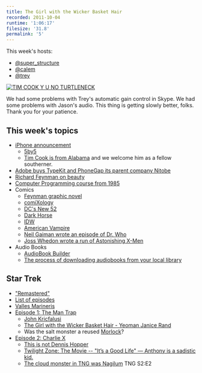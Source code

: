 ```yaml
---
title: The Girl with the Wicker Basket Hair
recorded: 2011-10-04
runtime: '1:06:17'
filesize: '31.8'
permalink: '5'
---
```


This week's hosts:

- [@super_structure](https://twitter.com/super_structure)
- [@calem](https://twitter.com/calem)
- [@trey](https://twitter.com/trey)

[![TIM COOK Y U NO TURTLENECK](http://jawgrind.s3.amazonaws.com/Jawgrind-Episode-5.jpg)](http://mlkshk.com/p/7Z9U)

We had some problems with Trey's automatic gain control in Skype. We had some problems with Jason's audio. This thing is getting slowly better, folks. Thank you for your patience.

## This week's topics

- [iPhone announcement](http://events.apple.com.edgesuite.net/11piuhbvdlbkvoih10/event/index.html)
    - [5by5](http://5by5.tv/specials/1)
    - [Tim Cook is from Alabama](http://en.wikipedia.org/wiki/Tim_Cook) and we welcome him as a fellow southerner.
- [Adobe buys TypeKit and PhoneGap its parent company Nitobe](http://news.cnet.com/8301-30685_3-20114857-264/adobe-buys-phonegap-typekit-for-better-web-tools/)
- [Richard Feynman on beauty](http://kottke.org/11/10/richard-feynman-on-beauty)
- [Computer Programming course from 1985](http://ocw.mit.edu/courses/electrical-engineering-and-computer-science/6-001-structure-and-interpretation-of-computer-programs-spring-2005/video-lectures/)
- Comics
    - [Feynman graphic novel](http://www.amazon.com/dp/1596432594/ref=nosim/trey-20)
    - [comiXology](http://www.comixology.com/)
    - [DC's New 52](http://dcu.blog.dccomics.com/the-new-52/)
    - [Dark Horse](http://www.darkhorse.com/Features/Mobile)
    - [IDW](http://www.idwpublishing.com/news/article/1158/)
    - [American Vampire](http://en.wikipedia.org/wiki/American_Vampire)
    - [Neil Gaiman wrote an episode of Dr. Who](http://www.hitfix.com/blogs/whats-alan-watching/posts/doctor-who-the-doctors-wife-neil-gaiman-brings-good-things-to-life)
    - [Joss Whedon wrote a run of Astonishing X-Men](http://en.wikipedia.org/wiki/Astonishing_X-Men)
- Audio Books
    - [AudioBook Builder](http://www.jasoncoleman.net/2008/04/22/audiobook-builder/)
    - [The process of downloading audiobooks from your local library](http://bradcolbow.com/archive/view/the_brads_why_drm_doesnt_work/?p=205)

## Star Trek

- ["Remastered"](http://en.wikipedia.org/wiki/Star_Trek:_The_Original_Series#Star_Trek:_The_Original_Series_.E2.80.9CRemastered.E2.80.9D)
- [List of episodes](http://en.wikipedia.org/wiki/List_of_Star_Trek:_The_Original_Series_episodes)
- [Valles Marineris](http://en.wikipedia.org/wiki/Valles_Marineris)
- [Episode 1: The Man Trap](http://en.wikipedia.org/wiki/The_Man_Trap)
    - [John Kricfalusi](http://en.wikipedia.org/wiki/John_Kricfalusi)
    - [The Girl with the Wicker Basket Hair - Yeoman Janice Rand](http://en.wikipedia.org/wiki/Janice_Rand)
    - Was the salt monster a reused [Morlock](http://en.wikipedia.org/wiki/The_Time_Machine)?
- [Episode 2: Charlie X](http://en.wikipedia.org/wiki/Charlie_X)
    - [This is not Dennis Hopper](http://mlkshk.com/p/7YXY)
    - [Twilight Zone: The Movie -- "It’s a Good Life" — Anthony is a sadistic kid.](http://en.wikipedia.org/wiki/Twilight_Zone:_The_Movie#Third_Segment_.28.22It.27s_a_Good_Life.22.29)
    - [The cloud monster in TNG was Nagilum](http://en.memory-alpha.org/wiki/Nagilum) TNG S2:E2
